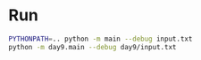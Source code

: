 # Run

```zsh
PYTHONPATH=.. python -m main --debug input.txt
python -m day9.main --debug day9/input.txt
```
